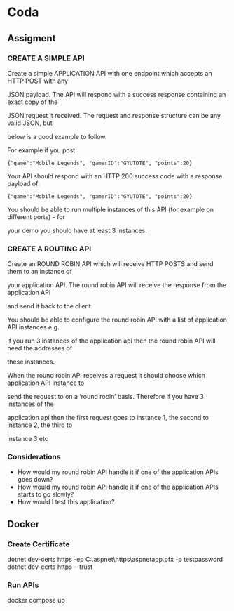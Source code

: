 # Coda
## Assigment

### CREATE A SIMPLE API

Create a simple APPLICATION API with one endpoint which accepts an HTTP POST with any

JSON payload. The API will respond with a success response containing an exact copy of the

JSON request it received. The request and response structure can be any valid JSON, but

below is a good example to follow.

For example if you post:

```{"game":"Mobile Legends", "gamerID":"GYUTDTE", "points":20}```

Your API should respond with an HTTP 200 success code with a response payload of:

```{"game":"Mobile Legends", "gamerID":"GYUTDTE", "points":20}```

You should be able to run multiple instances of this API (for example on different ports) - for

your demo you should have at least 3 instances.

### CREATE A ROUTING API

Create an ROUND ROBIN API which will receive HTTP POSTS and send them to an instance of

your application API. The round robin API will receive the response from the application API

and send it back to the client.

You should be able to configure the round robin API with a list of application API instances e.g.

if you run 3 instances of the application api then the round robin API will need the addresses of

these instances.

When the round robin API receives a request it should choose which application API instance to

send the request to on a ‘round robin’ basis. Therefore if you have 3 instances of the

application api then the first request goes to instance 1, the second to instance 2, the third to

instance 3 etc

### Considerations
 - How would my round robin API handle it if one of the application APIs goes down?
 - How would my round robin API handle it if one of the application APIs starts to go
slowly?
 - How would I test this application?

## Docker
### Create Certificate

dotnet dev-certs https -ep C:\.aspnet\https\aspnetapp.pfx -p testpassword
dotnet dev-certs https --trust

### Run APIs

docker compose up

